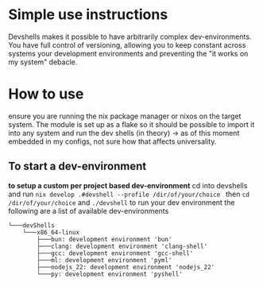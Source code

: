# Simple use instructions
Devshells makes it possible to have arbitrarily complex dev-environments. You have full control of versioning, allowing you to keep constant across systems your development environments and preventing the "it works on my system" debacle.

# How to use
ensure you are running the nix package manager or nixos on the target system. The module is set up as a flake so it should be possible to import it into any system and run the dev shells (in theory) -> as of this moment embedded in my configs, not sure how that affects universality. 

 <!--
TODO: properly define the use cases (local devshells vs global dev shells)
TODO: define how to protect dev-environments from garbage clean up
-->
## To start a dev-environment
 **to setup a custom per project based dev-environment**
cd into devshells and run `nix develop .#devshell --profile /dir/of/your/choice ` 
then `cd /dir/of/your/choice` and `./devshell` to run your dev environment
the following are a list of available dev-environments
```
└───devShells
    └───x86_64-linux
        ├───bun: development environment 'bun'
        ├───clang: development environment 'clang-shell'
        ├───gcc: development environment 'gcc-shell'
        ├───ml: development environment 'pyml'
        ├───nodejs_22: development environment 'nodejs_22'
        └───py: development environment 'pyshell'
```
